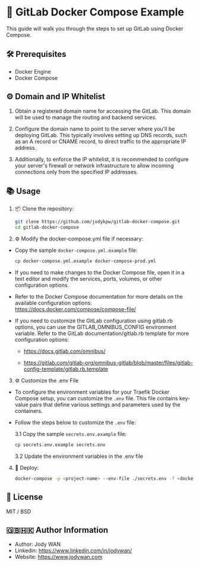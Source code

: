 # 🐳 GitLab Docker Compose Example

This guide will walk you through the steps to set up GitLab using Docker Compose.

## 🛠️ Prerequisites

- Docker Engine
- Docker Compose

## ⚙️ Domain and IP Whitelist

1. Obtain a registered domain name for accessing the GitLab. This domain will be used to manage the routing and backend services.

2. Configure the domain name to point to the server where you'll be deploying GitLab. This typically involves setting up DNS records, such as an A record or CNAME record, to direct traffic to the appropriate IP address.

3. Additionally, to enforce the IP whitelist, it is recommended to configure your server's firewall or network infrastructure to allow incoming connections only from the specified IP addresses.

## 📚 Usage

1. 📦 Clone the repository:

    ```bash
    git clone https://github.com/jodykpw/gitlab-docker-compose.git
    cd gitlab-docker-compose
    ```
2. ⚙️ Modify the docker-compose.yml file if necessary:

  - Copy the sample `docker-compose.yml.example` file:
   
    ```bash
    cp docker-compose.yml.example docker-compose-prod.yml
    ```

  - If you need to make changes to the Docker Compose file, open it in a text editor and modify the services, ports, volumes, or other configuration options.

  - Refer to the Docker Compose documentation for more details on the available configuration options: https://docs.docker.com/compose/compose-file/

  - If you need to customize the GitLab configuration using gitlab.rb options, you can use the GITLAB_OMNIBUS_CONFIG environment variable.  Refer to the GitLab documentation/gitlab.rb template for more configuration options:

    - https://docs.gitlab.com/omnibus/
    
    - https://gitlab.com/gitlab-org/omnibus-gitlab/blob/master/files/gitlab-config-template/gitlab.rb.template

3. ⚙️ Customize the .env File

- To configure the environment variables for your Traefik Docker Compose setup, you can customize the `.env` file. This file contains key-value pairs that define various settings and parameters used by the containers.

- Follow the steps below to customize the `.env` file:

    3.1 Copy the sample `secrets.env.example` file:

    ```bash
    cp secrets.env.example secrets.env
    ```

    3.2 Update the environment variables in the .env file

4. 🚀  Deploy:

    ```bash
    docker-compose -p <project-name> --env-file ./secrets.env -f <docker-compose-filename> up -d
    ```

## 📄 License

MIT / BSD

## 🇬🇧🇭🇰 Author Information

* Author: Jody WAN
* Linkedin: https://www.linkedin.com/in/jodywan/
* Website: https://www.jodywan.com